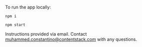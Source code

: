 To run the app locally:

`npm i`

`npm start`

Instructions provided via email. 
Contact muhammed.constantino@contentstack.com with any questions.
